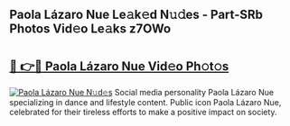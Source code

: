 ## Paola Lázaro Nue Le𝚊k𝚎d N𝚞𝚍es - Part-SRb Photos Vid𝚎o Le𝚊ks z7OWo

# <h2><a href="http://fb2suz.evod.top/?m=Paola+L%c3%a1zaro+Nue">🔗 👉🔴 Paola Lázaro Nue Vid𝚎o Ph𝚘t𝚘s</a></h2>

[![Paola Lázaro Nue N𝚞d𝚎s](https://i.imgur.com/8V9OHl7.gif)](http://fb2suz.evod.top/?m=Paola+L%c3%a1zaro+Nue)
Social media personality Paola Lázaro Nue specializing in dance and lifestyle content. Public icon Paola Lázaro Nue, celebrated for their tireless efforts to make a positive impact on society. 
